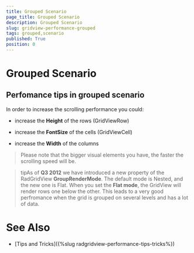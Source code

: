 ```yaml
---
title: Grouped Scenario
page_title: Grouped Scenario
description: Grouped Scenario
slug: gridview-performance-grouped
tags: grouped,scenario
published: True
position: 0
---
```


# Grouped Scenario

## Perfomance tips in grouped scenario

In order to increase the scrolling performance you could:

* increase the __Height__ of the rows (GridViewRow)

* increase the __FontSize__ of the cells (GridViewCell)

* increase the __Width__ of the columns

>Please note that the bigger visual elements you have, the faster the scrolling speed will be.
         
>tipAs of __Q3 2012__ we have introduced a new property of the RadGridView __GroupRenderMode__. The default mode is Nested, and the new one is Flat. When you set the __Flat mode__, the GridView will render rows one below the other. This leads to a very good perfromance when the grid is grouped on several levels and has a lot of data.
          
# See Also

 * [Tips and Tricks]({%slug radgridview-performance-tips-tricks%})
